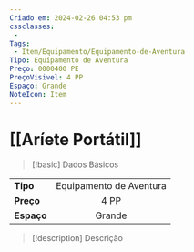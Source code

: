 ```yaml
---
Criado em: 2024-02-26 04:53 pm
cssclasses:
 - 
Tags:
 - Item/Equipamento/Equipamento-de-Aventura
Tipo: Equipamento de Aventura
Preço: 0000400 PE
PreçoVisivel: 4 PP
Espaço: Grande
NoteIcon: Item
---
```

# [[Aríete Portátil]]

> [!basic] Dados Básicos
> 
|            |     |
| ---------- |:---:|
| **Tipo**   |  Equipamento de Aventura   |
| **Preço**  |   4 PP   |
| **Espaço** |   Grande   |
>
 
> [!description] Descrição
> 
>
